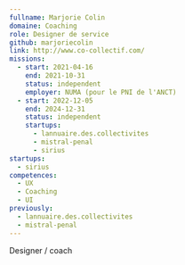 ```yaml
---
fullname: Marjorie Colin
domaine: Coaching
role: Designer de service
github: marjoriecolin
link: http://www.co-collectif.com/
missions:
  - start: 2021-04-16
    end: 2021-10-31
    status: independent
    employer: NUMA (pour le PNI de l'ANCT)
  - start: 2022-12-05
    end: 2024-12-31
    status: independent
    startups:
      - lannuaire.des.collectivites
      - mistral-penal
      - sirius
startups:
  - sirius
competences:
  - UX
  - Coaching
  - UI
previously:
  - lannuaire.des.collectivites
  - mistral-penal
---
```

Designer / coach